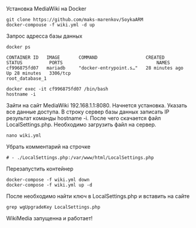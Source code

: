 Установка MediaWiki на Docker

```
git clone https://github.com/maks-marenkov/SoykaARM
docker-compouse -f wiki.yml -d up
```

Запрос адресса базы данных

```
docker ps

CONTAINER ID   IMAGE       COMMAND                  CREATED          STATUS          PORTS                                   NAMES
cf996875fd07   mariadb     "docker-entrypoint.s…"   28 minutes ago   Up 28 minutes   3306/tcp                                root_database_1

docker exec -it cf996875fd07 /bin/bash
hostname -i
```

Зайти на сайт MediaWiki 192.168.1.1:8080. Начнется установка. Указать все данные доступа. В строку сервер базы данных записать IP результат команды hostname -i. После чего скачается файл LocalSettings.php. Необходимо загрузить файл на сервер. 

```
nano wiki.yml
```
Убрать комментарий на строчке 
```
# - ./LocalSettings.php:/var/www/html/LocalSettings.php
```
Перезапустить контейнер
```
docker-compose -f wiki.yml down
docker-compose -f wiki.yml up -d
```

После необходимо найти ключ в LocalSettings.php и вставить на сайте
```
grep wgUpgradeKey LocalSettings.php
```

WikiMedia запущенна и работает!

